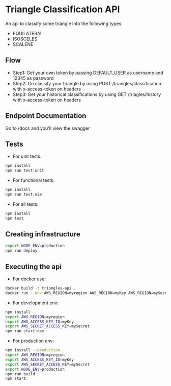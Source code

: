 # Triangle Classification API

An api to classify some triangle into the following types:

- EQUILATERAL
- ISOSCELES
- SCALENE

## Flow

- Step1: Get your own token by passing DEFAULT_USER as username and 12345 as password
- Step2: Go classify your triangle by using POST /triangles/classification with x-access-token on headers
- Step3: Get your historical classifications by using GET /triagles/history with x-access-token on headers

## Endpoint Documentation

Go to /docs and you'll view the swagger

## Tests

- For unit tests:
```sh
npm install
npm run test:unit
```
- For functional tests:
```sh
npm install
npm run test:e2e
```
- For all tests:
```sh
npm install
npm test
```

## Creating infrastructure

```sh
export NODE_ENV=production
npm run deploy
```

## Executing the api

- For docker use:
```sh
docker build -t triangles-api .
docker run --env AWS_REGION=myregion AWS_REGION=myKey AWS_REGION=mySecret NODE_ENV=production -d -p 3000:3000 triangles-api
```

- For development env:
```sh
npm install
export AWS_REGION=myregion
export AWS_ACCESS_KEY_ID=myKey
export AWS_SECRET_ACCESS_KEY=mySecret
npm run start:dev
```

- For production env:
```sh
npm install --production
export AWS_REGION=myregion
export AWS_ACCESS_KEY_ID=myKey
export AWS_SECRET_ACCESS_KEY=mySecret
export NODE_ENV=production
npm run build
npm start
```